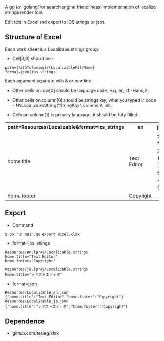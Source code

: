 A [go](http://www.golang.org) (or 'golang' for search engine friendliness) implementation of localize strings render tool.

Edit text in Excel and export to iOS strings or json.

## Structure of Excel
Each work sheet is a Localizabe.strings group:

* Cell[0,0] should be -
```
path={PathToSaving}/{LocalizableFileName}
format=json|ios_strings
```
Each argument separate with & or new line.

* Other cells on row[0] should be language code, e.g. en, zh-Hans, it.

* Other cells on column[0] should be strings key, what you typed in code - NSLocalizableString("StringKey", comment: nil).

* Cells on column[1] is primary language, it should be fully filled.

|path=Resources/Localizable&format=ios_strings|en|ja|
|-|-|-|
|home.title|Text Editor|テキストエディタ|
|home.footer|Copyright|

## Export
* Command
```
$ go run main.go export excel.xlsx
```

* format=ios_strings
```
Resources/en.lproj/Localizable.strings
home.title="Text Editor"
home.footer="Copyright"

Resources/ja.lproj/Localizable.strings
home.title="テキストエディタ"
```

* format=json
```
Resources/Localizable_en.json
{"home.title":"Text Editor","home.footer":"Copyright"}
Resources/Localizable_ja.json
{"home.title":"テキストエディタ","home.footer":"Copyright"}
```

## Dependence

* github.com/tealeg/xlsx
